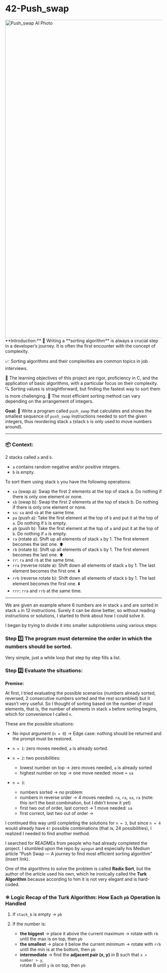 # 42-Push_swap
<img width="1536" height="1024" alt="Push_swap AI Photo" src="https://github.com/user-attachments/assets/14657bee-9f0d-4c51-8656-ca1080b9ac78" />
**Introduction:**
🧠 Writing a **sorting algorithm** is always a crucial step in a developer’s journey. It is often the first encounter with the concept of complexity. 

📈 Sorting algorithms and their complexities are common topics in job interviews. 

🚀 The learning objectives of this project are rigor, proficiency in C, and the application of basic algorithms, with a particular focus on their complexity. 🔍 Sorting values is straightforward, but finding the fastest way to sort them is more challenging. 🧩 The most efficient sorting method can vary depending on the arrangement of integers.

**Goal:**
🎯 Write a program called `push_swap` that calculates and shows the smallest sequence of `push_swap` instructions needed to sort the given integers, thus reordering stack `a` (stack `b` is only used to move numbers around).

---

### 📦 Context:

2 stacks called `a` and `b`.

* `a` contains random negative and/or positive integers.
* `b` is empty.

To sort them using stack `b` you have the following operations:

* `sa` (swap a): Swap the first 2 elements at the top of stack a. Do nothing if there is only one element or none.
* `sb` (swap b): Swap the first 2 elements at the top of stack b. Do nothing if there is only one element or none.
* `ss`: `sa` and `sb` at the same time.
* `pa` (push a): Take the first element at the top of `b` and put it at the top of `a`. Do nothing if `b` is empty.
* `pb` (push b): Take the first element at the top of `a` and put it at the top of `b`. Do nothing if `a` is empty.
* `ra` (rotate a): Shift up all elements of stack `a` by 1. The first element becomes the last one. ⬆️
* `rb` (rotate b): Shift up all elements of stack `b` by 1. The first element becomes the last one. ⬆️
* `rr`: `ra` and `rb` at the same time.
* `rra` (reverse rotate a): Shift down all elements of stack `a` by 1. The last element becomes the first one. ⬇️
* `rrb` (reverse rotate b): Shift down all elements of stack `b` by 1. The last element becomes the first one. ⬇️
* `rrr`: `rra` and `rrb` at the same time.

---

We are given an example where 6 numbers are in stack `a` and are sorted in stack `a` in 12 instructions.
Surely it can be done better, so without reading instructions or solutions,  I started to think about how I could solve it.

I began by trying to divide it into smaller subproblems using various steps:

### Step 1️⃣ The program must determine the order in which the numbers should be sorted.

Very simple, just a while loop that step by step fills a list.

### Step 2️⃣ Evaluate the situations:

**Premise:**

At first, I tried evaluating the possible scenarios (numbers already sorted, reversed, 2 consecutive numbers sorted and the rest scrambled) but it wasn’t very useful. So I thought of sorting based on the number of input elements, that is, the number of elements in stack `a` before sorting begins, which for convenience I called `n`.

These are the possible situations:

* No input argument (`n = 0`) → Edge case: nothing should be returned and the prompt must be restored.

* `n = 1`: zero moves needed, `a` is already sorted.

* `n = 2`: two possibilities:

  * lowest number on top → zero moves needed, `a` is already sorted
  * highest number on top → one move needed: move = `sa`

* `n = 3`:

  * numbers sorted → no problem
  * numbers in reverse order → 4 moves needed: `ra`, `ra`, `sa`, `ra` (note: this isn’t the best combination, but I didn’t know it yet)
  * first two out of order, last correct → 1 move needed: `sa`
  * first correct, last two out of order →

I continued this way until completing the solutions for `n = 3`, but since `n = 4` would already have `4!` possible combinations (that is, 24 possibilities), I realized I needed to find another method.

I searched for READMEs from people who had already completed the project. I stumbled upon the repo by `ayogun` and especially his Medium article "Push Swap — A journey to find most efficient sorting algorithm" (insert link).

One of the algorithms to solve the problem is called **Radix Sort**, but the author of the article used his own, which he ironically called the **Turk Algorithm** because according to him it is not very elegant and is hard-coded.

### ⚛️ Logic Recap of the Turk Algorithm: How Each `pb` Operation Is Handled

1. If `stack_b` is empty → `pb`

2. If the number is:
   - **the biggest** → place it above the current maximum → rotate with `rb` until the max is on top, then `pb`
   - **the smallest** → place it below the current minimum → rotate with `rrb` until the min is at the bottom, then `pb`
   - **intermediate** → find the **adjacent pair (x, y)** in B such that `x > number > y`,  
     rotate B until `y` is on top, then `pb`

